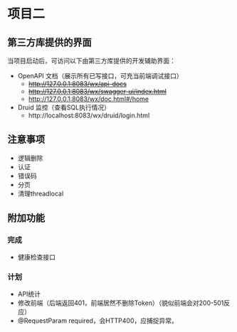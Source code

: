 # 项目二

## 第三方库提供的界面

当项目启动后，可访问以下由第三方库提供的开发辅助界面：
- OpenAPI 文档（展示所有已写接口，可充当前端调试接口）
  - ~~http://127.0.0.1:8083/wx/api-docs~~
  - ~~http://127.0.0.1:8083/wx/swagger-ui/index.html~~
  - http://127.0.0.1:8083/wx/doc.html#/home
- Druid 监控（查看SQL执行情况）
  - http://localhost:8083/wx/druid/login.html

## 注意事项

- 逻辑删除
- 认证
- 错误码
- 分页
- 清理threadlocal

## 附加功能

### 完成
- 健康检查接口

### 计划
- API统计
- 修改前端（后端返回401，前端居然不删除Token）（貌似前端会对200-501反应）
- @RequestParam required，会HTTP400，应捕捉异常。